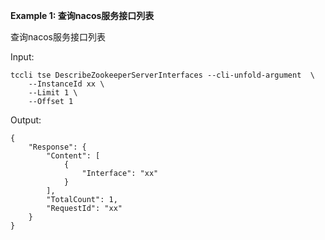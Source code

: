 **Example 1: 查询nacos服务接口列表**

查询nacos服务接口列表

Input: 

```
tccli tse DescribeZookeeperServerInterfaces --cli-unfold-argument  \
    --InstanceId xx \
    --Limit 1 \
    --Offset 1
```

Output: 
```
{
    "Response": {
        "Content": [
            {
                "Interface": "xx"
            }
        ],
        "TotalCount": 1,
        "RequestId": "xx"
    }
}
```

